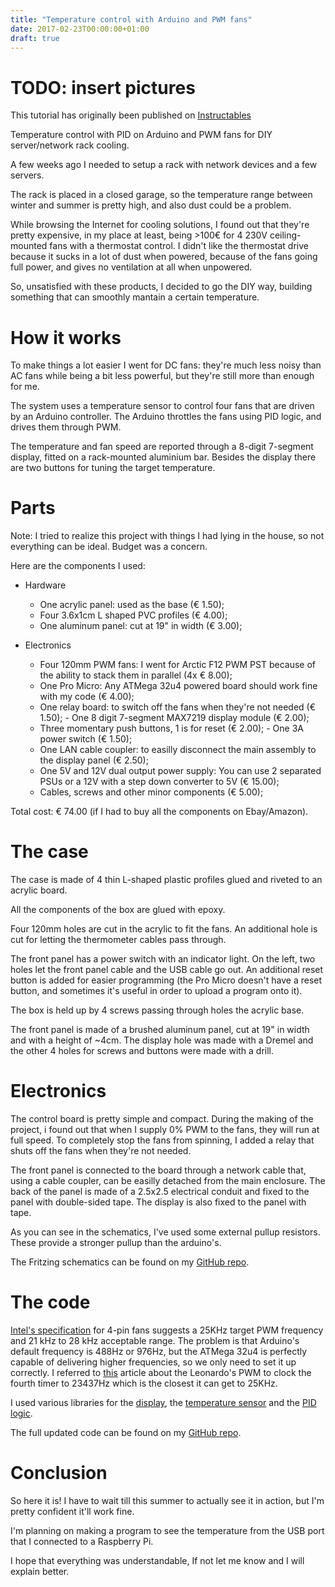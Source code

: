 ```yaml
---
title: "Temperature control with Arduino and PWM fans"
date: 2017-02-23T00:00:00+01:00
draft: true
---
```


# TODO: insert pictures

This tutorial has originally been published on [Instructables](https://www.instructables.com/Temperature-Control-With-Arduino-and-PWM-Fans/)

Temperature control with PID on Arduino and PWM fans for DIY server/network rack cooling.

A few weeks ago I needed to setup a rack with network devices and a few servers.

The rack is placed in a closed garage, so the temperature range between winter and summer is pretty high, and also dust could be a problem.

While browsing the Internet for cooling solutions, I found out that they're pretty expensive, in my place at least, being >100€ for 4 230V ceiling-mounted fans with a thermostat control. I didn't like the thermostat drive because it sucks in a lot of dust when powered, because of the fans going full power, and gives no ventilation at all when unpowered.

So, unsatisfied with these products, I decided to go the DIY way, building something that can smoothly mantain a certain temperature.

# How it works

To make things a lot easier I went for DC fans: they're much less noisy than AC fans while being a bit less powerful, but they're still more than enough for me.

The system uses a temperature sensor to control four fans that are driven by an Arduino controller. The Arduino throttles the fans using PID logic, and drives them through PWM.

The temperature and fan speed are reported through a 8-digit 7-segment display, fitted on a rack-mounted aluminium bar. Besides the display there are two buttons for tuning the target temperature.

# Parts

Note: I tried to realize this project with things I had lying in the house, so not everything can be ideal. Budget was a concern.

Here are the components I used:

- Hardware

  - One acrylic panel: used as the base (€ 1.50);
  - Four 3.6x1cm L shaped PVC profiles (€ 4.00);
  - One aluminum panel: cut at 19" in width (€ 3.00);

- Electronics
  - Four 120mm PWM fans: I went for Arctic F12 PWM PST because of the ability to stack them in parallel (4x € 8.00);
  - One Pro Micro: Any ATMega 32u4 powered board should work fine with my code (€ 4.00);
  - One relay board: to switch off the fans when they're not needed (€ 1.50); - One 8 digit 7-segment MAX7219 display module (€ 2.00);
  - Three momentary push buttons, 1 is for reset (€ 2.00); - One 3A power switch (€ 1.50);
  - One LAN cable coupler: to easilly disconnect the main assembly to the display panel (€ 2.50);
  - One 5V and 12V dual output power supply: You can use 2 separated PSUs or a 12V with a step down converter to 5V (€ 15.00);
  - Cables, screws and other minor components (€ 5.00);

Total cost: € 74.00 (if I had to buy all the components on Ebay/Amazon).

# The case

The case is made of 4 thin L-shaped plastic profiles glued and riveted to an acrylic board.

All the components of the box are glued with epoxy.

Four 120mm holes are cut in the acrylic to fit the fans. An additional hole is cut for letting the thermometer cables pass through.

The front panel has a power switch with an indicator light. On the left, two holes let the front panel cable and the USB cable go out. An additional reset button is added for easier programming (the Pro Micro doesn't have a reset button, and sometimes it's useful in order to upload a program onto it).

The box is held up by 4 screws passing through holes the acrylic base.

The front panel is made of a brushed aluminum panel, cut at 19" in width and with a height of ~4cm. The display hole was made with a Dremel and the other 4 holes for screws and buttons were made with a drill.

# Electronics

The control board is pretty simple and compact. During the making of the project, i found out that when I supply 0% PWM to the fans, they will run at full speed. To completely stop the fans from spinning, I added a relay that shuts off the fans when they're not needed.

The front panel is connected to the board through a network cable that, using a cable coupler, can be easilly detached from the main enclosure. The back of the panel is made of a 2.5x2.5 electrical conduit and fixed to the panel with double-sided tape. The display is also fixed to the panel with tape.

As you can see in the schematics, I've used some external pullup resistors. These provide a stronger pullup than the arduino's.

The Fritzing schematics can be found on my [GitHub repo](https://github.com/Bonnee/fancontrol).

# The code

[Intel's specification](http://www.formfactors.org/developer/specs/4_Wire_PWM_Spec.pdf) for 4-pin fans suggests a 25KHz target PWM frequency and 21 kHz to 28 kHz acceptable range. The problem is that Arduino's default frequency is 488Hz or 976Hz, but the ATMega 32u4 is perfectly capable of delivering higher frequencies, so we only need to set it up correctly. I referred to [this](http://r6500.blogspot.it/2014/12/fast-pwm-on-arduino-leonardo.html) article about the Leonardo's PWM to clock the fourth timer to 23437Hz which is the closest it can get to 25KHz.

I used various libraries for the [display](https://github.com/giech/LedControl), the [temperature sensor](https://github.com/markruys/arduino-DHT) and the [PID logic](https://github.com/br3ttb/Arduino-PID-Library).

The full updated code can be found on my [GitHub repo](https://github.com/Bonnee/fancontrol).

# Conclusion

So here it is! I have to wait till this summer to actually see it in action, but I'm pretty confident it'll work fine.

I'm planning on making a program to see the temperature from the USB port that I connected to a Raspberry Pi.

I hope that everything was understandable, If not let me know and I will explain better.
